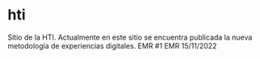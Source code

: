 # hti
Sitio de la HTI. Actualmente en este sitio se encuentra publicada la nueva metodología de experiencias digitales.
EMR #1
EMR 15/11/2022
